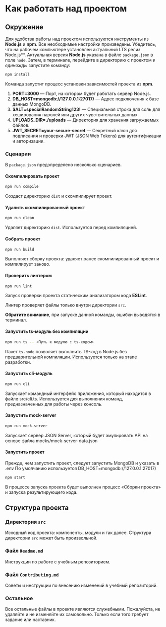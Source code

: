 # Как работать над проектом

## Окружение

Для удобства работы над проектом используются инструменты из **Node.js** и **npm**. Все необходимые настройки произведены. Убедитесь, что на рабочем компьютере установлен актуальный LTS релиз Node.js**. Актуальная версия **Node.js** указана в файле `package.json` в поле `node`. Затем, в терминале, перейдите в директорию с проектом и _единожды_ запустите команду:

```bash
npm install
```
Команда запустит процесс установки зависимостей проекта из **npm**.

1. **PORT=3000** — Порт, на котором будет работать сервер Node.js.
2. **DB_HOST=mongodb://127.0.0.1:27017/** — Адрес подключения к базе данных MongoDB.
3. **SALT=specialRandomString123!** — Специальная строка для соль для хеширования паролей или других чувствительных данных.
4. **UPLOADS_DIR=./uploads** — Директория для хранения загружаемых файлов.
5. **JWT_SECRET=your-secure-secret** — Секретный ключ для подписания и проверки JWT (JSON Web Tokens) для аутентификации и авторизации.

### Сценарии

В `package.json` предопределено несколько сценариев.

#### Скомпилировать проект

```bash
npm run compile
```

Создаст директорию `dist` и скомпилирует проект.

#### Удалить скомпилированный проект

```bash
npm run clean
```

Удаляет директорию `dist`. Используется перед компиляцией.

#### Собрать проект

```bash
npm run build
```

Выполняет сборку проекта: удаляет ранее скомпилированный проект и компилирует заново.

#### Проверить линтером

```bash
npm run lint
```

Запуск проверки проекта статическим анализатором кода **ESLint**.

Линтер проверяет файлы только внутри директории `src`.

**Обратите внимание**, при запуске данной команды, ошибки выводятся в терминал.

#### Запустить ts-модуль без компиляции

```bash
npm run ts -- <Путь к модулю с ts-кодом>
```

Пакет `ts-node` позволяет выполнить TS-код в Node.js без предварительной компиляции. Используется только на этапе разработки.

#### Запустить cli-модуль

```bash
npm run cli
```

Запускает командный интерфейс приложения, который находится в файле src/cli.ts. Используется для выполнения команд, предназначенных для работы через консоль.

#### Запустить mock-server

```bash
npm run mock-server
```

Запускает сервер JSON Server, который будет эмулировать API на основе файла mocks/mock-server-data.json

#### Запустить проект

Прежде, чем запустить проект, следует запустить MongoDB и указать в .env
По умолчанию используется DB_HOST=mongodb://127.0.0.1:27017/

```bash
npm start
```

В процессе запуска проекта будет выполнен процесс «Сборки проекта» и запуска результирующего кода.

## Структура проекта

### Директория `src`

Исходный код проекта: компоненты, модули и так далее. Структура директории `src` может быть произвольной.

### Файл `Readme.md`

Инструкции по работе с учебным репозиторием.

### Файл `Contributing.md`

Советы и инструкции по внесению изменений в учебный репозиторий.

### Остальное

Все остальные файлы в проекте являются служебными. Пожалуйста, не удаляйте и не изменяйте их самовольно. Только если того требует задание или наставник.
